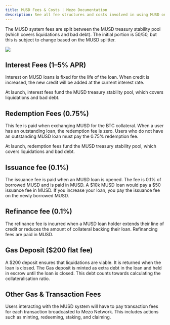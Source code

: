 ```yaml
---
title: MUSD Fees & Costs | Mezo Documentation
description: See all fee structures and costs involved in using MUSD on Mezo.
---
```


The MUSD system fees are split between the MUSD treasury stability pool (which covers liquidations and bad debt). The initial portion is 50/50, but this is subject to change based on the MUSD splitter. 

![](/docs/images/musd/musd-economy.webp)

## Interest Fees (1–5% APR)

Interest on MUSD loans is fixed for the life of the loan. When credit is increased, the new credit will be added at the current interest rate.

At launch, interest fees fund the MUSD treasury stability pool, which covers liquidations and bad debt.

## Redemption Fees (0.75%)

This fee is paid when exchanging MUSD for the BTC collateral. When a user has an outstanding loan, the redemption fee is zero. Users who do not have an outstanding MUSD loan must pay the 0.75% redemption fee. 

At launch, redemption fees fund the MUSD treasury stability pool, which covers liquidations and bad debt.

## Issuance fee (0.1%)

The issuance fee is paid when an MUSD loan is opened. The fee is 0.1% of borrowed MUSD and is paid in MUSD. A \$10k MUSD loan would pay a \$50 issuance fee in MUSD. If you increase your loan, you pay the issuance fee on the newly borrowed MUSD.

## Refinance fee (0.1%) 

The refinance fee is incurred when a MUSD loan holder extends their line of credit or reduces the amount of collateral backing their loan. Refinancing fees are paid in MUSD. 

## Gas Deposit ($200 flat fee)

A \$200 deposit ensures that liquidations are viable. It is returned when the loan is closed. The Gas deposit is minted as extra debt in the loan and held in escrow until the loan is closed. This debt counts towards calculating the collateralisation ratio.

## Other Gas & Transaction Fees

Users interacting with the MUSD system will have to pay transaction fees for each transaction broadcasted to Mezo Network. This includes actions such as minting, redeeming, staking, and claiming.
